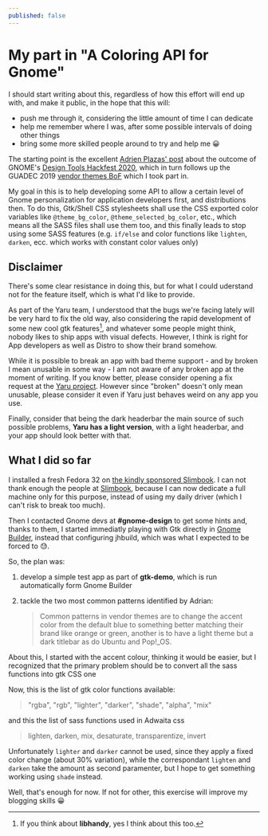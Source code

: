 ```yaml
---
published: false
---
```


# My part in "A Coloring API for Gnome"

I should start writing about this, regardless of how this effort will end up with, and make it public, in the hope that this will:

- push me through it, considering the little amount of time I can dedicate
- help me remember where I was, after some possible intervals of doing other things
- bring some more skilled people around to try and help me 😀

The starting point is the excellent [Adrien Plazas' post](https://aplazas.pages.gitlab.gnome.org/blog/blog/2020/04/02/coloring-api.html) about the outcome of GNOME's [Design Tools Hackfest 2020](https://wiki.gnome.org/Hackfests/DesignTools2020), which in turn follows up the GUADEC 2019 [vendor themes BoF](https://wiki.gnome.org/GUADEC/2019/Hackingdays/VendorThemes) which I took part in.

My goal in this is to help developing some API to allow a certain level of Gnome personalization for application developers first, and distributions then. To do this, Gtk/Shell CSS stylesheets shall use the CSS exported color variables like `@theme_bg_color`, `@theme_selected_bg_color`, etc., which means all the SASS files shall use them too, and this finally leads to stop using some SASS features (e.g. `if/else` and color functions like `lighten`, `darken`, ecc. which works with constant color values only)


## Disclaimer

There's some clear resistance in doing this, but for what I could uderstand not for the feature itself, which is what I'd like to provide.

As part of the Yaru team, I understood that the bugs we're facing lately will be very hard to fix the old way, also considering the rapid development of some new cool gtk features[^libhandy], and whatever some people might think, nobody likes to ship apps with visual defects. However, I think is  right for App developers as well as Distro to show their brand somehow.

While it is possible to break an app with bad theme support - and by broken I mean unusable in some way - I am not aware of any broken app at the moment of writing. If you know better, please consider opening a fix request at the [Yaru project](https://github.com/ubuntu/yaru/issues). However since "broken" doesn't only mean unusable, please consider it even if Yaru just behaves weird on any app you use.

Finally, consider that being the dark headerbar the main source of such possible problems, **Yaru has a light version**, with a light headerbar, and your app should look better with that.


## What I did so far

I installed a fresh Fedora 32 on [the kindly sponsored Slimbook](https://twitter.com/carlolobrano/status/1266808827405578242). I can not thank enough the people at [Slimbook](https://slimbook.es/en/), because I can now dedicate a full machine only for this purpose, instead of using my daily driver (which I can't risk to break too much).

Then I contacted Gnome devs at **#gnome-design** to get some hints and, thanks to them, I started immediatly playing with Gtk directly in [Gnome Builder](https://wiki.gnome.org/Apps/Builder), instead that configuring jhbuild, which was what I expected to be forced to 😓.

So, the plan was:

1. develop a simple test app as part of **gtk-demo**, which is run automatically form Gnome Builder
2. tackle the two most common patterns identified by Adrian:

   > Common patterns in vendor themes are to change the accent color from the default blue to something better matching their brand like orange or green, another is to have a light theme but a dark titlebar as do Ubuntu and Pop!_OS.

About this, I started with the accent colour, thinking it would be easier, but I recognized that the primary problem should be to convert all the sass functions into gtk CSS one

Now, this is the list of gtk color functions available:

> "rgba", "rgb", "lighter", "darker", "shade", "alpha", "mix"

and this the list of sass functions used in Adwaita css

> lighten, darken, mix, desaturate, transparentize, invert

Unfortunately `lighter` and `darker` cannot be used, since they apply a fixed color change (about 30% variation), while the correspondant `lighten` and `darken` take the amount as second paramenter, but I hope to get something working using `shade` instead.

Well, that's enough for now. If not for other, this exercise will improve my blogging skills 😀


[^libhandy]: If you think about **libhandy**, yes I think about this too.

